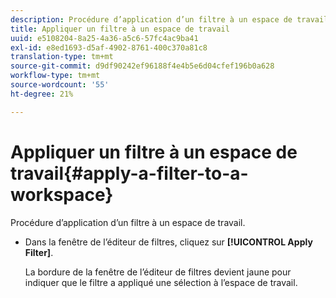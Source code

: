 ```yaml
---
description: Procédure d’application d’un filtre à un espace de travail.
title: Appliquer un filtre à un espace de travail
uuid: e5108204-8a25-4a36-a5c6-57fc4ac9ba41
exl-id: e8ed1693-d5af-4902-8761-400c370a81c8
translation-type: tm+mt
source-git-commit: d9df90242ef96188f4e4b5e6d04cfef196b0a628
workflow-type: tm+mt
source-wordcount: '55'
ht-degree: 21%

---
```


# Appliquer un filtre à un espace de travail{#apply-a-filter-to-a-workspace}

Procédure d’application d’un filtre à un espace de travail.

* Dans la fenêtre de l’éditeur de filtres, cliquez sur **[!UICONTROL Apply Filter]**.

   La bordure de la fenêtre de l’éditeur de filtres devient jaune pour indiquer que le filtre a appliqué une sélection à l’espace de travail.
